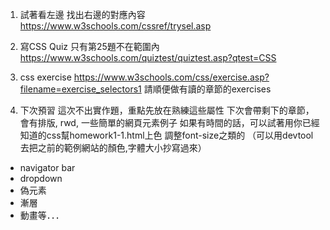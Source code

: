 1. 試著看左邊 找出右邊的對應內容
https://www.w3schools.com/cssref/trysel.asp

2. 寫CSS Quiz
只有第25題不在範圍內
https://www.w3schools.com/quiztest/quiztest.asp?qtest=CSS

3. css exercise
https://www.w3schools.com/css/exercise.asp?filename=exercise_selectors1
請順便做有讀的章節的exercises

4. 下次預習
這次不出實作題，重點先放在熟練這些屬性
下次會帶剩下的章節，會有排版, rwd, 一些簡單的網頁元素例子
如果有時間的話，可以試著用你已經知道的css幫homework1-1.html上色 調整font-size之類的
（可以用devtool去把之前的範例網站的顏色,字體大小抄寫過來）
* navigator bar
* dropdown
* 偽元素
* 漸層
* 動畫等．．．